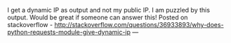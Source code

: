 I get a dynamic IP as output and not my public IP. I am puzzled by this output. Would be great if someone can answer this! Posted on stackoverflow - http://stackoverflow.com/questions/36933893/why-does-python-requests-module-give-dynamic-ip — 